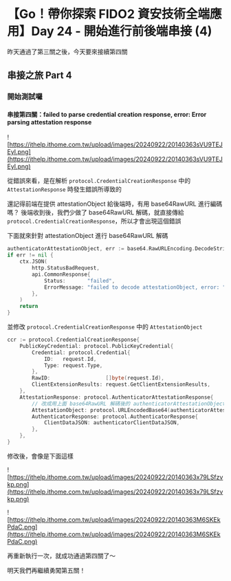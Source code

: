 # 【Go！帶你探索 FIDO2 資安技術全端應用】Day 24 - 開始進行前後端串接 (4)

昨天通過了第三關之後，今天要來接續第四關

## 串接之旅 Part 4

### 開始測試囉

#### 串接第四關：failed to parse credential creation response, error: Error parsing attestation response

![https://ithelp.ithome.com.tw/upload/images/20240922/20140363sVU9TEJEyI.png](https://ithelp.ithome.com.tw/upload/images/20240922/20140363sVU9TEJEyI.png)

從錯誤來看，是在解析 `protocol.CredentialCreationResponse` 中的 `AttestationResponse` 時發生錯誤所導致的

還記得前端在提供 attestationObject 給後端時，有用 base64RawURL 進行編碼嗎？
後端收到後，我們少做了 base64RawURL 解碼，就直接傳給 `protocol.CredentialCreationResponse`，所以才會出現這個錯誤

下面就來針對 attestationObject 進行 base64RawURL 解碼

```go
authenticatorAttestationObject, err := base64.RawURLEncoding.DecodeString(request.Response.AttestationObject)
if err != nil {
    ctx.JSON(
        http.StatusBadRequest,
        api.CommonResponse{
            Status:       "failed",
            ErrorMessage: "failed to decode attestationObject, error: " + err.Error(),
        },
    )
    return
}
```

並修改 `protocol.CredentialCreationResponse` 中的 `AttestationObject`

```go
ccr := protocol.CredentialCreationResponse{
    PublicKeyCredential: protocol.PublicKeyCredential{
        Credential: protocol.Credential{
            ID:   request.Id,
            Type: request.Type,
        },
        RawID:                  []byte(request.Id),
        ClientExtensionResults: request.GetClientExtensionResults,
    },
    AttestationResponse: protocol.AuthenticatorAttestationResponse{
        // 改成用上面 base64RawURL 解碼後的 authenticatorAttestationObject
        AttestationObject: protocol.URLEncodedBase64(authenticatorAttestationObject),
        AuthenticatorResponse: protocol.AuthenticatorResponse{
            ClientDataJSON: authenticatorClientDataJSON,
        },
    },
}
```

修改後，會像是下面這樣

![https://ithelp.ithome.com.tw/upload/images/20240922/20140363x79LSfzvkp.png](https://ithelp.ithome.com.tw/upload/images/20240922/20140363x79LSfzvkp.png)

![https://ithelp.ithome.com.tw/upload/images/20240922/20140363M6SKEkPdaC.png](https://ithelp.ithome.com.tw/upload/images/20240922/20140363M6SKEkPdaC.png)

再重新執行一次，就成功通過第四關了～

明天我們再繼續勇闖第五關！